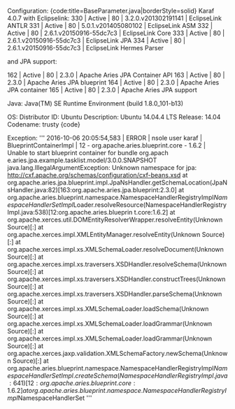Configuration:
{code:title=BaseParameter.java|borderStyle=solid}
Karaf 4.0.7 with Eclipselink:
330 | Active | 80 | 3.2.0.v201302191141 | EclipseLink ANTLR
331 | Active | 80 | 5.0.1.v201405080102 | EclipseLink ASM
332 | Active | 80 | 2.6.1.v20150916-55dc7c3 | EclipseLink Core
333 | Active | 80 | 2.6.1.v20150916-55dc7c3 | EclipseLink JPA
334 | Active | 80 | 2.6.1.v20150916-55dc7c3 | EclipseLink Hermes Parser

and JPA support:

162 | Active | 80 | 2.3.0 | Apache Aries JPA Container API
163 | Active | 80 | 2.3.0 | Apache Aries JPA blueprint
164 | Active | 80 | 2.3.0 | Apache Aries JPA container
165 | Active | 80 | 2.3.0 | Apache Aries JPA support

Java:
Java(TM) SE Runtime Environment (build 1.8.0_101-b13)

OS:
Distributor ID: Ubuntu
Description: Ubuntu 14.04.4 LTS
Release: 14.04
Codename: trusty
{code}


Exception:
'''
2016-10-06 20:05:54,583 | ERROR | nsole user karaf | BlueprintContainerImpl           | 12 - org.apache.aries.blueprint.core - 1.6.2 | Unable to start blueprint container for bundle org.apach
e.aries.jpa.example.tasklist.model/3.0.0.SNAPSHOT
java.lang.IllegalArgumentException: Unknown namespace for jpa: http://cxf.apache.org/schemas/configuration/cxf-beans.xsd
        at org.apache.aries.jpa.blueprint.impl.JpaNsHandler.getSchemaLocation(JpaNsHandler.java:82)[163:org.apache.aries.jpa.blueprint:2.3.0]
        at org.apache.aries.blueprint.namespace.NamespaceHandlerRegistryImpl$NamespaceHandlerSetImpl$Loader.resolveResource(NamespaceHandlerRegistryImpl.java:538)[12:org.apache.aries.blueprin
t.core:1.6.2]
        at org.apache.xerces.util.DOMEntityResolverWrapper.resolveEntity(Unknown Source)[:]
        at org.apache.xerces.impl.XMLEntityManager.resolveEntity(Unknown Source)[:]
        at org.apache.xerces.impl.xs.XMLSchemaLoader.resolveDocument(Unknown Source)[:]
        at org.apache.xerces.impl.xs.traversers.XSDHandler.resolveSchema(Unknown Source)[:]
        at org.apache.xerces.impl.xs.traversers.XSDHandler.constructTrees(Unknown Source)[:]
        at org.apache.xerces.impl.xs.traversers.XSDHandler.parseSchema(Unknown Source)[:]
        at org.apache.xerces.impl.xs.XMLSchemaLoader.loadSchema(Unknown Source)[:]
        at org.apache.xerces.impl.xs.XMLSchemaLoader.loadGrammar(Unknown Source)[:]
        at org.apache.xerces.impl.xs.XMLSchemaLoader.loadGrammar(Unknown Source)[:]
        at org.apache.xerces.jaxp.validation.XMLSchemaFactory.newSchema(Unknown Source)[:]
        at org.apache.aries.blueprint.namespace.NamespaceHandlerRegistryImpl$NamespaceHandlerSetImpl.createSchema(NamespaceHandlerRegistryImpl.java:641)[12:org.apache.aries.blueprint.core:1.6.2]
        at org.apache.aries.blueprint.namespace.NamespaceHandlerRegistryImpl$NamespaceHandlerSet
'''
